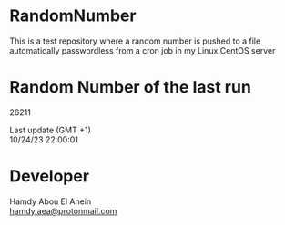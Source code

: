 # RandomNumber    
This is a test repository where a random number is pushed to a file automatically passwordless from a cron job in my Linux CentOS server    
# Random Number of the last run   
26211
      
Last update (GMT +1)    
10/24/23 22:00:01
# Developer    
Hamdy Abou El Anein   
hamdy.aea@protonmail.com
